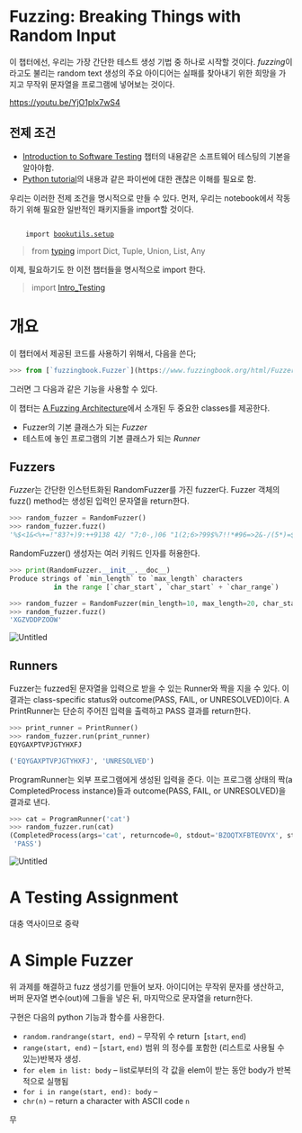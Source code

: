 # Fuzzing: Breaking Things with Random Input

이 챕터에선, 우리는 가장 간단한 테스트 생성 기법 중 하나로 시작할 것이다. *fuzzing*이라고도 불리는 random text 생성의 주요 아이디어는 실패를 찾아내기 위한 희망을 가지고 무작위 문자열을 프로그램에 넣어보는 것이다.

https://youtu.be/YjO1pIx7wS4

## 전제 조건

- [Introduction to Software Testing](/Part1/Introduction%20to%20Software%20Testing.md) 챕터의 내용같은 소프트웨어 테스팅의 기본을 알아야함.
- [Python tutorial](https://docs.python.org/3/tutorial/)의 내용과 같은 파이썬에 대한 괜찮은 이해를 필요로 함.

우리는 이러한 전제 조건을 명시적으로 만들 수 있다. 먼저, 우리는 notebook에서 작동하기 위해 필요한 일반적인 패키지들을 import할 것이다.


<code>
    import <a href="https://github.com/uds-se/fuzzingbook//tree/master/notebooks/shared/bookutils">bookutils.setup</a>
</code>

> from [typing](https://docs.python.org/3/library/typing.html) import Dict, Tuple, Union, List, Any

이제, 필요하기도 한 이전 챕터들을 명시적으로 import 한다.

> import [Intro_Testing](https://www.fuzzingbook.org/html/Intro_Testing.html)

# 개요

이 챕터에서 제공된 코드를 사용하기 위해서, 다음을 쓴다;

```jsx
>>> from [`fuzzingbook.Fuzzer`](https://www.fuzzingbook.org/html/Fuzzer.html) import <identifier>
```

그러면 그 다음과 같은 기능을 사용할 수 있다.

이 챕터는 [A Fuzzing Architecture](https://www.fuzzingbook.org/html/Fuzzer.html#A-Fuzzing-Architecture)에서 소개된 두 중요한 classes를 제공한다. 

- Fuzzer의 기본 클래스가 되는 *Fuzzer*
- 테스트에 놓인 프로그램의 기본 클래스가 되는 *Runner*

## Fuzzers

*Fuzzer*는 간단한 인스턴트화된 RandomFuzzer를 가진 fuzzer다. Fuzzer 객체의 fuzz() method는 생성된 입력인 문자열을 return한다.

```python
>>> random_fuzzer = RandomFuzzer()
>>> random_fuzzer.fuzz()
'%$<1&<%+=!"83?+)9:++9138 42/ "7;0-,)06 "1(2;6>?99$%7!!*#96=>2&-/(5*)=$;0$$+;<12"?30&'
```

RandomFuzzer() 생성자는 여러 키워드 인자를 허용한다.

```python
>>> print(RandomFuzzer.__init__.__doc__)
Produce strings of `min_length` to `max_length` characters
           in the range [`char_start`, `char_start` + `char_range`)

>>> random_fuzzer = RandomFuzzer(min_length=10, max_length=20, char_start=65, char_range=26)
>>> random_fuzzer.fuzz()
'XGZVDDPZOOW'
```

![Untitled](https://prod-files-secure.s3.us-west-2.amazonaws.com/49d5a777-35f2-40db-9a89-86307bbfd66f/c5068d3d-cbf0-4a2b-9567-2b517a62c4ad/Untitled.png)

## Runners

Fuzzer는 fuzzed된 문자열을 입력으로 받을 수 있는 Runner와 짝을 지을 수 있다. 이 결과는 class-specific status와 outcome(PASS, FAIL, or UNRESOLVED)이다. A PrintRunner는 단순히 주어진 입력을 출력하고 PASS 결과를 return한다.

```python
>>> print_runner = PrintRunner()
>>> random_fuzzer.run(print_runner)
EQYGAXPTVPJGTYHXFJ

('EQYGAXPTVPJGTYHXFJ', 'UNRESOLVED')
```

ProgramRunner는 외부 프로그램에게 생성된 입력을 준다. 이는 프로그램 상태의 짝(a CompletedProcess instance)들과 outcome(PASS, FAIL, or UNRESOLVED)을 결과로 낸다.

```python
>>> cat = ProgramRunner('cat')
>>> random_fuzzer.run(cat)
(CompletedProcess(args='cat', returncode=0, stdout='BZOQTXFBTEOVYX', stderr=''),
 'PASS')
```

![Untitled](https://prod-files-secure.s3.us-west-2.amazonaws.com/49d5a777-35f2-40db-9a89-86307bbfd66f/6ca1863a-26da-42e3-9e1a-cbaaa5cb86d4/Untitled.png)

# A Testing Assignment

대충 역사이므로 중략

# A Simple Fuzzer

위 과제를 해결하고 fuzz 생성기를 만들어 보자. 아이디어는 무작위 문자를 생산하고, 버퍼 문자열 변수(out)에 그들을 넣은 뒤, 마지막으로 문자열을 return한다.

구현은 다음의 python 기능과 함수를 사용한다.

- `random.randrange(start, end)` – 무작위 수 return  [`start`, `end`)
- `range(start, end)` – [`start`, `end)` 범위 의 정수를 포함한 (리스트로 사용될 수 있는)반복자 생성.
- `for elem in list: body` – list로부터의 각 값을 elem이 받는 동안 body가 반복적으로 실행됨
- `for i in range(start, end): body` –
- `chr(n)` – return a character with ASCII code `n`

무